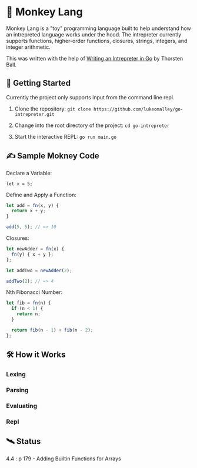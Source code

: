 # 🐒 Monkey Lang

Monkey Lang is a "toy" programming language built to help understand how an intrepreted language works under the hood. The intrepreter currently supports functions, higher-order functions, closures, strings, integers, and integer arithmetic.

This was written with the help of [Writing an Intrepreter in Go](https://interpreterbook.com/) by Thorsten Ball.

## 🚀 Getting Started

Currently the project only supports input from the command line repl.

1. Clone the repository: `git clone https://github.com/lukeomalley/go-intrepreter.git`

2. Change into the root directory of the project: `cd go-intrepreter`

3. Start the interactive REPL: `go run main.go`

## ✍️ Sample Mokney Code

Declare a Variable:

```
let x = 5;
```

Define and Apply a Function:

```js
let add = fn(x, y) {
  return x + y;
}

add(5, 5); // => 10
```

Closures:

```js
let newAdder = fn(x) {
  fn(y) { x + y };
};

let addTwo = newAdder(2);

addTwo(2); // => 4
```

Nth Fibonacci Number:

```js
let fib = fn(n) {
  if (n < 1) {
    return n;
  }

  return fib(n - 1) + fib(n - 2);
};
```

## 🛠 How it Works

### Lexing

### Parsing

### Evaluating

### Repl

## 🛰 Status

4.4 : p 179 - Adding Builtin Functions for Arrays

